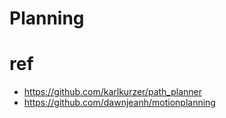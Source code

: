# Planning
# ref
- https://github.com/karlkurzer/path_planner
- https://github.com/dawnjeanh/motionplanning




